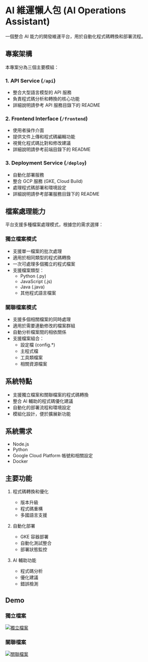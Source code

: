 # AI 維運懶人包 (AI Operations Assistant)

一個整合 AI 能力的開發維運平台，用於自動化程式碼轉換和部署流程。

## 專案架構

本專案分為三個主要模組：

### 1. API Service (`/api`)
- 整合大型語言模型的 API 服務
- 負責程式碼分析和轉換的核心功能
- 詳細說明請參考 API 服務目錄下的 README

### 2. Frontend Interface (`/frontend`)
- 使用者操作介面
- 提供文件上傳和程式碼編輯功能
- 視覺化程式碼比對和修改建議
- 詳細說明請參考前端目錄下的 README

### 3. Deployment Service (`/deploy`)
- 自動化部署服務
- 整合 GCP 服務 (GKE, Cloud Build)
- 處理程式碼部署和環境設定
- 詳細說明請參考部署服務目錄下的 README

## 檔案處理能力

平台支援多種檔案處理模式，根據您的需求選擇：

### 獨立檔案模式
- 支援單一檔案的批次處理
- 適用於相同類型的程式碼轉換
- 一次可處理多個獨立的程式檔案
- 支援檔案類型：
  - Python (.py)
  - JavaScript (.js)
  - Java (.java)
  - 其他程式語言檔案

### 關聯檔案模式
- 支援多個相關檔案的同時處理
- 適用於需要連動修改的檔案群組
- 自動分析檔案間的相依關係
- 支援檔案組合：
  - 設定檔 (config.*)
  - 主程式檔
  - 工具類檔案
  - 相關資源檔案

## 系統特點

- 支援獨立檔案和關聯檔案的程式碼轉換
- 整合 AI 輔助的程式碼優化建議
- 自動化的部署流程和環境設定
- 模組化設計，便於擴展新功能

## 系統需求

- Node.js 
- Python
- Google Cloud Platform 帳號和相關設定
- Docker

## 主要功能

1. 程式碼轉換和優化
   - 版本升級
   - 程式碼重構
   - 多國語言支援

2. 自動化部署
   - GKE 容器部署
   - 自動化測試整合
   - 部署狀態監控

3. AI 輔助功能
   - 程式碼分析
   - 優化建議
   - 錯誤檢測

## Demo
### 獨立檔案
[![獨立檔案](https://img.youtube.com/vi/FBe-QcNO15U/maxresdefault.jpg)](https://www.youtube.com/watch?v=FBe-QcNO15U)

### 關聯檔案
[![關聯檔案](https://img.youtube.com/vi/TzlyTKieSbY/maxresdefault.jpg)](https://www.youtube.com/watch?v=TzlyTKieSbY)